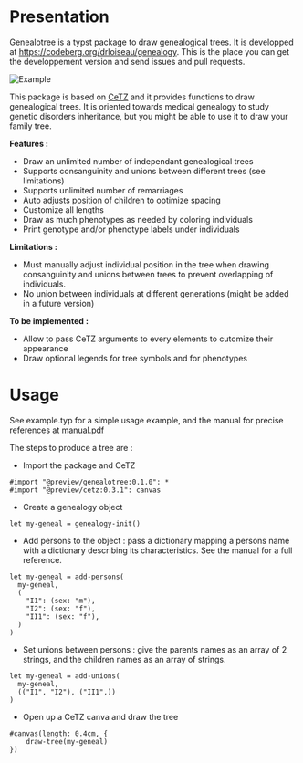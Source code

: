 # Presentation

Genealotree is a typst package to draw genealogical trees.
It is developped at https://codeberg.org/drloiseau/genealogy. This is the place you can get the developpement version and send issues and pull requests.

![Example](examples/example.jpg "Example simple tree")

This package is based on [CeTZ]("https://typst.app/universe/package/cetz/") and it provides functions to draw genealogical trees. It is oriented towards medical genealogy to study genetic disorders inheritance, but you might be able to use it to draw your family tree.

**Features :**
- Draw an unlimited number of independant genealogical trees
- Supports consanguinity and unions between different trees (see limitations)
- Supports unlimited number of remarriages
- Auto adjusts position of children to optimize spacing
- Customize all lengths
- Draw as much phenotypes as needed by coloring individuals
- Print genotype and/or phenotype labels under individuals

**Limitations :**
- Must manually adjust individual position in the tree when drawing consanguinity and unions between trees to prevent overlapping of individuals.
- No union between individuals at different generations (might be added in a future version)

**To be implemented :**
- Allow to pass CeTZ arguments to every elements to cutomize their appearance
- Draw optional legends for tree symbols and for phenotypes

# Usage

See example.typ for a simple usage example, and the manual for precise references at [manual.pdf](https://codeberg.org/attachments/34ba7e07-f79a-4fa0-a2d4-e5167012bba2)

The steps to produce a tree are :

- Import the package and CeTZ
```typ
#import "@preview/genealotree:0.1.0": *
#import "@preview/cetz:0.3.1": canvas
```

- Create a genealogy object
```typ
let my-geneal = genealogy-init()
```

- Add persons to the object : pass a dictionary mapping a persons name with a dictionary describing its characteristics. See the manual for a full reference.
```typ
let my-geneal = add-persons(
  my-geneal,
  (
    "I1": (sex: "m"),
    "I2": (sex: "f"),
    "II1": (sex: "f"),
  )
)
```

- Set unions between persons : give the parents names as an array of 2 strings, and the children names as an array of strings.
```typ
let my-geneal = add-unions(
  my-geneal,
  (("I1", "I2"), ("II1",))
)
```

- Open up a CeTZ canva and draw the tree
```typ
#canvas(length: 0.4cm, {
    draw-tree(my-geneal)
})
```

